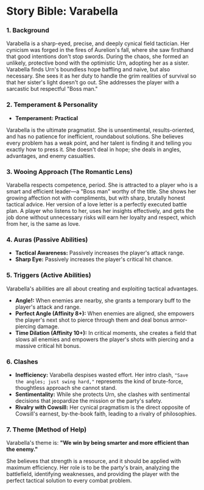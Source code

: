 # Story Bible: Varabella

### 1. Background

Varabella is a sharp-eyed, precise, and deeply cynical field tactician. Her cynicism was forged in the fires of Aurelion's fall, where she saw firsthand that good intentions don't stop swords. During the chaos, she formed an unlikely, protective bond with the optimistic Urn, adopting her as a sister. Varabella finds Urn's boundless hope baffling and naive, but also necessary. She sees it as her duty to handle the grim realities of survival so that her sister's light doesn't go out. She addresses the player with a sarcastic but respectful "Boss man."

### 2. Temperament & Personality

-   **Temperament:** **Practical**

Varabella is the ultimate pragmatist. She is unsentimental, results-oriented, and has no patience for inefficient, roundabout solutions. She believes every problem has a weak point, and her talent is finding it and telling you exactly how to press it. She doesn't deal in hope; she deals in angles, advantages, and enemy casualties.

### 3. Wooing Approach (The Romantic Lens)

Varabella respects competence, period. She is attracted to a player who is a smart and efficient leader—a "Boss man" worthy of the title. She shows her growing affection not with compliments, but with sharp, brutally honest tactical advice. Her version of a love letter is a perfectly executed battle plan. A player who listens to her, uses her insights effectively, and gets the job done without unnecessary risks will earn her loyalty and respect, which from her, is the same as love.

### 4. Auras (Passive Abilities)

-   **Tactical Awareness:** Passively increases the player's attack range.
-   **Sharp Eye:** Passively increases the player's critical hit chance.

### 5. Triggers (Active Abilities)

Varabella's abilities are all about creating and exploiting tactical advantages.

-   **Angle!:** When enemies are nearby, she grants a temporary buff to the player's attack and range.
-   **Perfect Angle (Affinity 8+):** When enemies are aligned, she empowers the player's next shot to pierce through them and deal bonus armor-piercing damage.
-   **Time Dilation (Affinity 10+):** In critical moments, she creates a field that slows all enemies and empowers the player's shots with piercing and a massive critical hit bonus.

### 6. Clashes

-   **Inefficiency:** Varabella despises wasted effort. Her intro clash, `"Save the angles; just swing hard,"` represents the kind of brute-force, thoughtless approach she cannot stand.
-   **Sentimentality:** While she protects Urn, she clashes with sentimental decisions that jeopardize the mission or the party's safety.
-   **Rivalry with Cowsill:** Her cynical pragmatism is the direct opposite of Cowsill's earnest, by-the-book faith, leading to a rivalry of philosophies.

### 7. Theme (Method of Help)

Varabella's theme is: **"We win by being smarter and more efficient than the enemy."**

She believes that strength is a resource, and it should be applied with maximum efficiency. Her role is to be the party's brain, analyzing the battlefield, identifying weaknesses, and providing the player with the perfect tactical solution to every combat problem.
